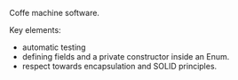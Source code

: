 Coffe machine software.

Key elements:
- automatic testing
- defining fields and a private constructor inside an Enum.
- respect towards encapsulation and SOLID principles.
